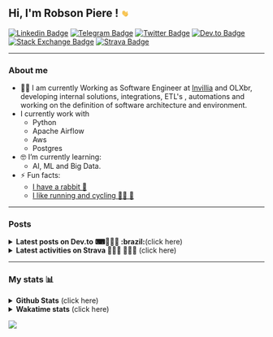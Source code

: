 ## Hi, I'm Robson Piere ! <img src="images/giphy.gif" width="15px">

[![Linkedin Badge](https://img.shields.io/badge/-LinkedIn-0077b5?style=for-the-badge&logo=Linkedin&logoColor=white&link=https://www.linkedin.com/in/robsonpiere/)](https://www.linkedin.com/in/robsonpiere/)
[![Telegram Badge](https://img.shields.io/badge/-Telegram-0088cc?style=for-the-badge&labelColor=0088cc&logo=telegram&logoColor=fff&link=https://t.me/robsonpiere)](https://t.me/robsonpiere)
[![Twitter Badge](https://img.shields.io/badge/-Twitter-1da1f2?style=for-the-badge&labelColor=1da1f2&logo=twitter&logoColor=white&link=https://twitter.com/robsonpiere)](https://twitter.com/robsonpiere)
[![Dev.to Badge](https://img.shields.io/badge/-Dev.to-black?style=for-the-badge&labelColor=black&logo=dev.to&logoColor=white&link=https://dev.to/robsonpiere)](https://dev.to/robsonpiere)
[![Stack Exchange Badge](https://img.shields.io/badge/-Stack_exchange-green?style=for-the-badge&logo=stackexchange&color=ef8236&link=https://stackexchange.com/users/12017805/robson-piere?tab=accounts)](https://stackexchange.com/users/12017805/robson-piere?tab=accounts)
[![Strava Badge](https://img.shields.io/badge/-Strava-fc5200?style=for-the-badge&labelColor=fc5200&logo=strava&logoColor=white&link=https://www.strava.com/athletes/35299327)](https://www.strava.com/athletes/robson-piere)

---

### About me ###

- 👨‍💻 I am currently Working as Software Engineer at [Invillia](https://invillia.com/) and OLXbr, developing internal solutions, integrations, ETL's , automations and working on the definition of software architecture and environment.
- I currently work with
    - Python
    - Apache Airflow
    - Aws
    - Postgres
- 🤓 I’m currently learning:
    - AI, ML and Big Data.
- ⚡ Fun facts:
  - [I have a rabbit :rabbit:](https://www.instagram.com/p/BYv8-tLj2kh/) 
  - [I like running and cycling 🚴‍♂️ 🏃](https://www.strava.com/athletes/35299327)


---

### Posts ###

<details>
  <summary><b>Latest posts on Dev.to ⌨👨🏽‍💻 :brazil:</b>(click here)</summary>
  
<!-- DEVTO-POST-LIST:START -->
- [Redis Nativo no Windows e Windows Server](https://dev.to/robsonpiere/redis-no-windows-e-windows-server-1e76)
- [Mapa Personalizado no Strava: #statmaps](https://dev.to/robsonpiere/mapa-personalizado-no-strava-statmaps-259l)
- [Participei da Hacktoberfest e plantei uma árvore 🌳](https://dev.to/robsonpiere/participei-da-hacktoberfest-e-plantei-uma-arvore-4ngj)
<!-- DEVTO-POST-LIST:END -->
</details>

<details>
  <summary><b>Latest activities on Strava 🚴🏼‍♂️ 🏃🏼‍♂️</b> (click here)</summary>
  
<!-- STRAVA-POST-LIST:START -->
- [Caminhada com música ao vivo](https://strava.com/activities/6993908085)
- [Circuito todo mundo vai](https://strava.com/activities/6925098168)
- [Desafio brou 500km concluído](https://strava.com/activities/6909204916)
- [93%](https://strava.com/activities/6899088714)
- [84 % - Vento, fotos e caldo de cana 📸🥤](https://strava.com/activities/6884999583)
- [71 %](https://strava.com/activities/6877984358)
- [61 %](https://strava.com/activities/6867369548)
- [51%](https://strava.com/activities/6854305053)
- [41 %](https://strava.com/activities/6832052661)
- [35 %](https://strava.com/activities/6825539319)
<!-- STRAVA-POST-LIST:END -->
</details>

---

### My stats 📊 ### 

<details>
    <summary><b>Github Stats</b>   (click here)</summary>
    <img align="center" title="Robson github stats" alt="Robson github stats" src="https://github-readme-stats.vercel.app/api?username=robsonpiere&count_private=true&show_icons=true&theme=vue-dark&include_all_commits=false" />
    <img align="center" title="Top Langs" alt="Top Langs" src="https://github-readme-stats.vercel.app/api/top-langs/?username=robsonpiere&layout=compact&theme=vue-dark&langs_count=8&custom_title=Top Languages (public only)&hide=jupyter%20notebook" />
</details>

<details>
  <summary><b>Wakatime stats</b>  (click here)</summary>
  <img align="center" title="Wakatime dashboard" alt="Wakatime dashboard" src="https://wakatime.com/share/@robsonpiere/0a3558b3-838e-4e72-b40f-18bcf3f64810.svg" />
</details>



![](https://komarev.com/ghpvc/?username=robsonpiere&label=PROFILE+VIEWS&&style=flat-square)
